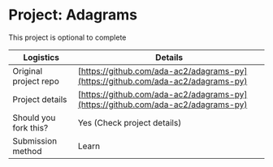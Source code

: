 # Project: Adagrams
This project is optional to complete

| Logistics             | Details                              |
| --------------------- | ------------------------------------ |
| Original project repo | [https://github.com/ada-ac2/adagrams-py](https://github.com/ada-ac2/adagrams-py) |
| Project details       | [https://github.com/ada-ac2/adagrams-py](https://github.com/ada-ac2/adagrams-py) |
| Should you fork this? | Yes (Check project details) |
| Submission method     | Learn                                |
